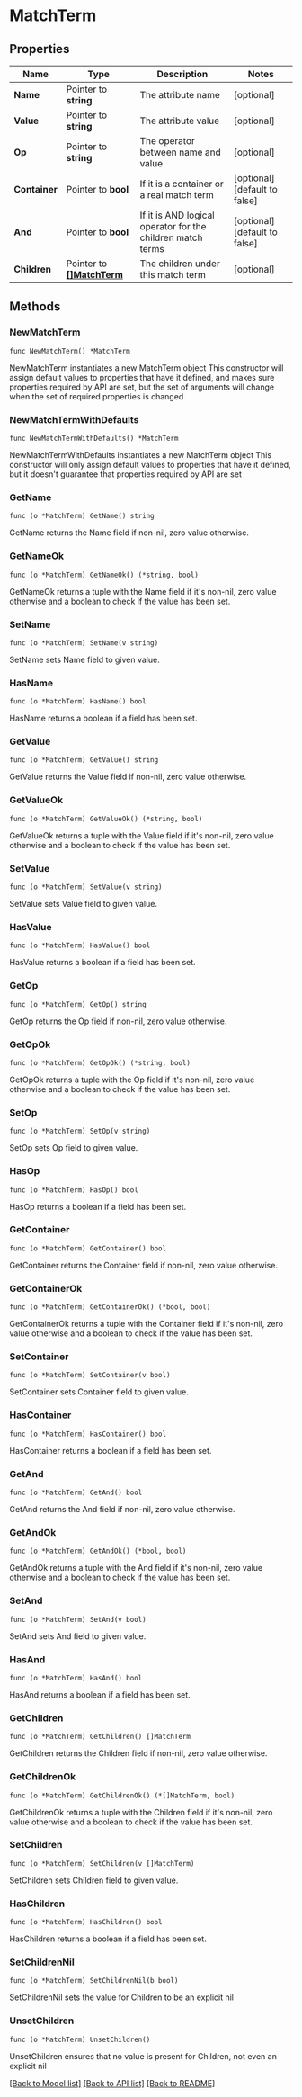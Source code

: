 # MatchTerm

## Properties

Name | Type | Description | Notes
------------ | ------------- | ------------- | -------------
**Name** | Pointer to **string** | The attribute name | [optional] 
**Value** | Pointer to **string** | The attribute value | [optional] 
**Op** | Pointer to **string** | The operator between name and value | [optional] 
**Container** | Pointer to **bool** | If it is a container or a real match term | [optional] [default to false]
**And** | Pointer to **bool** | If it is AND logical operator for the children match terms | [optional] [default to false]
**Children** | Pointer to [**[]MatchTerm**](MatchTerm.md) | The children under this match term | [optional] 

## Methods

### NewMatchTerm

`func NewMatchTerm() *MatchTerm`

NewMatchTerm instantiates a new MatchTerm object
This constructor will assign default values to properties that have it defined,
and makes sure properties required by API are set, but the set of arguments
will change when the set of required properties is changed

### NewMatchTermWithDefaults

`func NewMatchTermWithDefaults() *MatchTerm`

NewMatchTermWithDefaults instantiates a new MatchTerm object
This constructor will only assign default values to properties that have it defined,
but it doesn't guarantee that properties required by API are set

### GetName

`func (o *MatchTerm) GetName() string`

GetName returns the Name field if non-nil, zero value otherwise.

### GetNameOk

`func (o *MatchTerm) GetNameOk() (*string, bool)`

GetNameOk returns a tuple with the Name field if it's non-nil, zero value otherwise
and a boolean to check if the value has been set.

### SetName

`func (o *MatchTerm) SetName(v string)`

SetName sets Name field to given value.

### HasName

`func (o *MatchTerm) HasName() bool`

HasName returns a boolean if a field has been set.

### GetValue

`func (o *MatchTerm) GetValue() string`

GetValue returns the Value field if non-nil, zero value otherwise.

### GetValueOk

`func (o *MatchTerm) GetValueOk() (*string, bool)`

GetValueOk returns a tuple with the Value field if it's non-nil, zero value otherwise
and a boolean to check if the value has been set.

### SetValue

`func (o *MatchTerm) SetValue(v string)`

SetValue sets Value field to given value.

### HasValue

`func (o *MatchTerm) HasValue() bool`

HasValue returns a boolean if a field has been set.

### GetOp

`func (o *MatchTerm) GetOp() string`

GetOp returns the Op field if non-nil, zero value otherwise.

### GetOpOk

`func (o *MatchTerm) GetOpOk() (*string, bool)`

GetOpOk returns a tuple with the Op field if it's non-nil, zero value otherwise
and a boolean to check if the value has been set.

### SetOp

`func (o *MatchTerm) SetOp(v string)`

SetOp sets Op field to given value.

### HasOp

`func (o *MatchTerm) HasOp() bool`

HasOp returns a boolean if a field has been set.

### GetContainer

`func (o *MatchTerm) GetContainer() bool`

GetContainer returns the Container field if non-nil, zero value otherwise.

### GetContainerOk

`func (o *MatchTerm) GetContainerOk() (*bool, bool)`

GetContainerOk returns a tuple with the Container field if it's non-nil, zero value otherwise
and a boolean to check if the value has been set.

### SetContainer

`func (o *MatchTerm) SetContainer(v bool)`

SetContainer sets Container field to given value.

### HasContainer

`func (o *MatchTerm) HasContainer() bool`

HasContainer returns a boolean if a field has been set.

### GetAnd

`func (o *MatchTerm) GetAnd() bool`

GetAnd returns the And field if non-nil, zero value otherwise.

### GetAndOk

`func (o *MatchTerm) GetAndOk() (*bool, bool)`

GetAndOk returns a tuple with the And field if it's non-nil, zero value otherwise
and a boolean to check if the value has been set.

### SetAnd

`func (o *MatchTerm) SetAnd(v bool)`

SetAnd sets And field to given value.

### HasAnd

`func (o *MatchTerm) HasAnd() bool`

HasAnd returns a boolean if a field has been set.

### GetChildren

`func (o *MatchTerm) GetChildren() []MatchTerm`

GetChildren returns the Children field if non-nil, zero value otherwise.

### GetChildrenOk

`func (o *MatchTerm) GetChildrenOk() (*[]MatchTerm, bool)`

GetChildrenOk returns a tuple with the Children field if it's non-nil, zero value otherwise
and a boolean to check if the value has been set.

### SetChildren

`func (o *MatchTerm) SetChildren(v []MatchTerm)`

SetChildren sets Children field to given value.

### HasChildren

`func (o *MatchTerm) HasChildren() bool`

HasChildren returns a boolean if a field has been set.

### SetChildrenNil

`func (o *MatchTerm) SetChildrenNil(b bool)`

 SetChildrenNil sets the value for Children to be an explicit nil

### UnsetChildren
`func (o *MatchTerm) UnsetChildren()`

UnsetChildren ensures that no value is present for Children, not even an explicit nil

[[Back to Model list]](../README.md#documentation-for-models) [[Back to API list]](../README.md#documentation-for-api-endpoints) [[Back to README]](../README.md)



